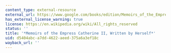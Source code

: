 ```yaml
---
content_type: external-resource
external_url: https://www.google.com/books/edition/Memoirs_of_the_Empress_Catharine_II/n9QKAAAAIAAJ?hl=en&gbpv=1
has_external_license_warning: true
license: https://en.wikipedia.org/wiki/All_rights_reserved
status: ''
title: '*Memoirs of the Empress Catherine II, Written by Herself*'
uid: d5404abc-a7dd-4622-aeed-375a6a3ef18c
wayback_url: ''
---
```

